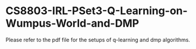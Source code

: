 # CS8803-IRL-PSet3-Q-Learning-on-Wumpus-World-and-DMP
Please refer to the pdf file for the setups of q-learning and dmp algorithms.
